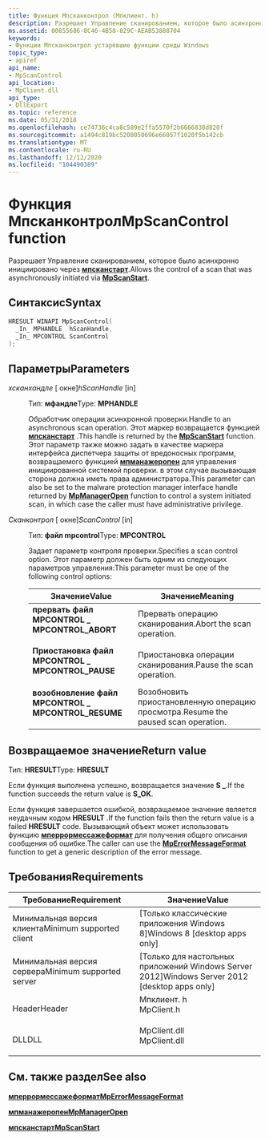 ```yaml
---
title: Функция Мпсканконтрол (Мпклиент. h)
description: Разрешает Управление сканированием, которое было асинхронно инициировано через Мпсканстарт.
ms.assetid: 00855686-8C46-4B58-829C-AEAB53888704
keywords:
- Функции Мпсканконтрол устаревшие функции среды Windows
topic_type:
- apiref
api_name:
- MpScanControl
api_location:
- MpClient.dll
api_type:
- DllExport
ms.topic: reference
ms.date: 05/31/2018
ms.openlocfilehash: ce74736c4ca8c589e2ffa5570f2b6666838d820f
ms.sourcegitcommit: a1494c819bc5200050696e66057f1020f5b142cb
ms.translationtype: MT
ms.contentlocale: ru-RU
ms.lasthandoff: 12/12/2020
ms.locfileid: "104490389"
---
```

# <a name="mpscancontrol-function"></a><span data-ttu-id="8fe28-104">Функция Мпсканконтрол</span><span class="sxs-lookup"><span data-stu-id="8fe28-104">MpScanControl function</span></span>

<span data-ttu-id="8fe28-105">Разрешает Управление сканированием, которое было асинхронно инициировано через [**мпсканстарт**](mpscanstart.md).</span><span class="sxs-lookup"><span data-stu-id="8fe28-105">Allows the control of a scan that was asynchronously initiated via [**MpScanStart**](mpscanstart.md).</span></span>

## <a name="syntax"></a><span data-ttu-id="8fe28-106">Синтаксис</span><span class="sxs-lookup"><span data-stu-id="8fe28-106">Syntax</span></span>


```C++
HRESULT WINAPI MpScanControl(
  _In_ MPHANDLE  hScanHandle,
  _In_ MPCONTROL ScanControl
);
```



## <a name="parameters"></a><span data-ttu-id="8fe28-107">Параметры</span><span class="sxs-lookup"><span data-stu-id="8fe28-107">Parameters</span></span>

<dl> <dt>

<span data-ttu-id="8fe28-108">*хсканхандле* \[ окне\]</span><span class="sxs-lookup"><span data-stu-id="8fe28-108">*hScanHandle* \[in\]</span></span>
</dt> <dd>

<span data-ttu-id="8fe28-109">Тип: **мфандле**</span><span class="sxs-lookup"><span data-stu-id="8fe28-109">Type: **MPHANDLE**</span></span>

<span data-ttu-id="8fe28-110">Обработчик операции асинхронной проверки.</span><span class="sxs-lookup"><span data-stu-id="8fe28-110">Handle to an asynchronous scan operation.</span></span> <span data-ttu-id="8fe28-111">Этот маркер возвращается функцией [**мпсканстарт**](mpscanstart.md) .</span><span class="sxs-lookup"><span data-stu-id="8fe28-111">This handle is returned by the [**MpScanStart**](mpscanstart.md) function.</span></span> <span data-ttu-id="8fe28-112">Этот параметр также можно задать в качестве маркера интерфейса диспетчера защиты от вредоносных программ, возвращаемого функцией [**мпманажеропен**](mpmanageropen.md) для управления инициированной системой проверки. в этом случае вызывающая сторона должна иметь права администратора.</span><span class="sxs-lookup"><span data-stu-id="8fe28-112">This parameter can also be set to the malware protection manager interface handle returned by [**MpManagerOpen**](mpmanageropen.md) function to control a system initiated scan, in which case the caller must have administrative privilege.</span></span>

</dd> <dt>

<span data-ttu-id="8fe28-113">*Сканконтрол* \[ окне\]</span><span class="sxs-lookup"><span data-stu-id="8fe28-113">*ScanControl* \[in\]</span></span>
</dt> <dd>

<span data-ttu-id="8fe28-114">Тип: **файл mpcontrol**</span><span class="sxs-lookup"><span data-stu-id="8fe28-114">Type: **MPCONTROL**</span></span>

<span data-ttu-id="8fe28-115">Задает параметр контроля проверки.</span><span class="sxs-lookup"><span data-stu-id="8fe28-115">Specifies a scan control option.</span></span> <span data-ttu-id="8fe28-116">Этот параметр должен быть одним из следующих параметров управления:</span><span class="sxs-lookup"><span data-stu-id="8fe28-116">This parameter must be one of the following control options:</span></span>



| <span data-ttu-id="8fe28-117">Значение</span><span class="sxs-lookup"><span data-stu-id="8fe28-117">Value</span></span>                                                                                                                                                                  | <span data-ttu-id="8fe28-118">Значение</span><span class="sxs-lookup"><span data-stu-id="8fe28-118">Meaning</span></span>                                      |
|------------------------------------------------------------------------------------------------------------------------------------------------------------------------|----------------------------------------------|
| <span id="MPCONTROL_ABORT"></span><span id="mpcontrol_abort"></span><dl> <span data-ttu-id="8fe28-119"><dt>**прервать файл MPCONTROL \_**</dt></span><span class="sxs-lookup"><span data-stu-id="8fe28-119"><dt>**MPCONTROL\_ABORT**</dt></span></span> </dl>    | <span data-ttu-id="8fe28-120">Прервать операцию сканирования.</span><span class="sxs-lookup"><span data-stu-id="8fe28-120">Abort the scan operation.</span></span><br/>         |
| <span id="MPCONTROL_PAUSE"></span><span id="mpcontrol_pause"></span><dl> <span data-ttu-id="8fe28-121"><dt>**Приостановка файл MPCONTROL \_**</dt></span><span class="sxs-lookup"><span data-stu-id="8fe28-121"><dt>**MPCONTROL\_PAUSE**</dt></span></span> </dl>    | <span data-ttu-id="8fe28-122">Приостановка операции сканирования.</span><span class="sxs-lookup"><span data-stu-id="8fe28-122">Pause the scan operation.</span></span><br/>         |
| <span id="MPCONTROL_RESUME"></span><span id="mpcontrol_resume"></span><dl> <span data-ttu-id="8fe28-123"><dt>**возобновление файл MPCONTROL \_**</dt></span><span class="sxs-lookup"><span data-stu-id="8fe28-123"><dt>**MPCONTROL\_RESUME**</dt></span></span> </dl> | <span data-ttu-id="8fe28-124">Возобновить приостановленную операцию просмотра.</span><span class="sxs-lookup"><span data-stu-id="8fe28-124">Resume the paused scan operation.</span></span><br/> |



 

</dd> </dl>

## <a name="return-value"></a><span data-ttu-id="8fe28-125">Возвращаемое значение</span><span class="sxs-lookup"><span data-stu-id="8fe28-125">Return value</span></span>

<span data-ttu-id="8fe28-126">Тип: **HRESULT**</span><span class="sxs-lookup"><span data-stu-id="8fe28-126">Type: **HRESULT**</span></span>

<span data-ttu-id="8fe28-127">Если функция выполнена успешно, возвращается значение **S \_**.</span><span class="sxs-lookup"><span data-stu-id="8fe28-127">If the function succeeds the return value is **S\_OK**.</span></span>

<span data-ttu-id="8fe28-128">Если функция завершается ошибкой, возвращаемое значение является неудачным кодом **HRESULT** .</span><span class="sxs-lookup"><span data-stu-id="8fe28-128">If the function fails then the return value is a failed **HRESULT** code.</span></span> <span data-ttu-id="8fe28-129">Вызывающий объект может использовать функцию [**мперрормессажеформат**](mperrormessageformat.md) для получения общего описания сообщения об ошибке.</span><span class="sxs-lookup"><span data-stu-id="8fe28-129">The caller can use the [**MpErrorMessageFormat**](mperrormessageformat.md) function to get a generic description of the error message.</span></span>

## <a name="requirements"></a><span data-ttu-id="8fe28-130">Требования</span><span class="sxs-lookup"><span data-stu-id="8fe28-130">Requirements</span></span>



| <span data-ttu-id="8fe28-131">Требование</span><span class="sxs-lookup"><span data-stu-id="8fe28-131">Requirement</span></span> | <span data-ttu-id="8fe28-132">Значение</span><span class="sxs-lookup"><span data-stu-id="8fe28-132">Value</span></span> |
|-------------------------------------|-----------------------------------------------------------------------------------------|
| <span data-ttu-id="8fe28-133">Минимальная версия клиента</span><span class="sxs-lookup"><span data-stu-id="8fe28-133">Minimum supported client</span></span><br/> | <span data-ttu-id="8fe28-134">\[Только классические приложения Windows 8\]</span><span class="sxs-lookup"><span data-stu-id="8fe28-134">Windows 8 \[desktop apps only\]</span></span><br/>                                              |
| <span data-ttu-id="8fe28-135">Минимальная версия сервера</span><span class="sxs-lookup"><span data-stu-id="8fe28-135">Minimum supported server</span></span><br/> | <span data-ttu-id="8fe28-136">\[Только для настольных приложений Windows Server 2012\]</span><span class="sxs-lookup"><span data-stu-id="8fe28-136">Windows Server 2012 \[desktop apps only\]</span></span><br/>                                    |
| <span data-ttu-id="8fe28-137">Header</span><span class="sxs-lookup"><span data-stu-id="8fe28-137">Header</span></span><br/>                   | <dl> <span data-ttu-id="8fe28-138"><dt>Мпклиент. h</dt></span><span class="sxs-lookup"><span data-stu-id="8fe28-138"><dt>MpClient.h</dt></span></span> </dl>   |
| <span data-ttu-id="8fe28-139">DLL</span><span class="sxs-lookup"><span data-stu-id="8fe28-139">DLL</span></span><br/>                      | <dl> <span data-ttu-id="8fe28-140"><dt>MpClient.dll</dt></span><span class="sxs-lookup"><span data-stu-id="8fe28-140"><dt>MpClient.dll</dt></span></span> </dl> |



## <a name="see-also"></a><span data-ttu-id="8fe28-141">См. также раздел</span><span class="sxs-lookup"><span data-stu-id="8fe28-141">See also</span></span>

<dl> <dt>

[<span data-ttu-id="8fe28-142">**мперрормессажеформат**</span><span class="sxs-lookup"><span data-stu-id="8fe28-142">**MpErrorMessageFormat**</span></span>](mperrormessageformat.md)
</dt> <dt>

[<span data-ttu-id="8fe28-143">**мпманажеропен**</span><span class="sxs-lookup"><span data-stu-id="8fe28-143">**MpManagerOpen**</span></span>](mpmanageropen.md)
</dt> <dt>

[<span data-ttu-id="8fe28-144">**мпсканстарт**</span><span class="sxs-lookup"><span data-stu-id="8fe28-144">**MpScanStart**</span></span>](mpscanstart.md)
</dt> </dl>

 

 






